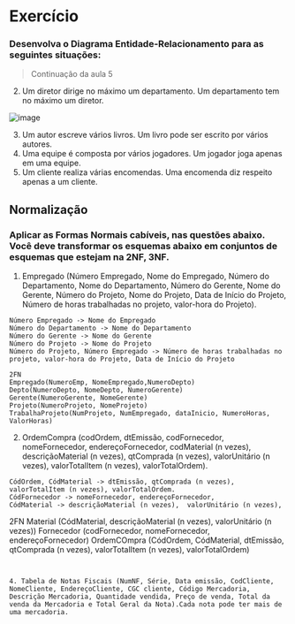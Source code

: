 

# Exercício
### Desenvolva o Diagrama Entidade-Relacionamento para as seguintes situações:

> Continuação da aula 5

2. Um diretor dirige no máximo um departamento. Um
departamento tem no máximo um diretor.

![image](https://user-images.githubusercontent.com/93677384/149006779-369f32cb-5513-4ece-8411-9bc24837281f.png)


3. Um autor escreve vários livros. Um livro pode ser
escrito por vários autores.
4. Uma equipe é composta por vários jogadores. Um
jogador joga apenas em uma equipe.
5. Um cliente realiza várias encomendas. Uma
encomenda diz respeito apenas a um cliente.

## Normalização

### Aplicar as Formas Normais cabíveis, nas questões abaixo. Você deve transformar os esquemas abaixo em conjuntos de esquemas que estejam na 2NF, 3NF.

1. Empregado (Número Empregado, Nome do Empregado, Número do Departamento, Nome do Departamento, Número do Gerente, Nome do Gerente, Número do Projeto, Nome do Projeto, Data de Início do Projeto, Número de horas trabalhadas no projeto, valor-hora do Projeto).

```
Número Empregado -> Nome do Empregado
Número do Departamento -> Nome do Departamento
Número do Gerente -> Nome do Gerente
Número do Projeto -> Nome do Projeto
Número do Projeto, Número Empregado -> Número de horas trabalhadas no projeto, valor-hora do Projeto, Data de Início do Projeto
```
```
2FN
Empregado(NumeroEmp, NomeEmpregado,NumeroDepto)
Depto(NumeroDepto, NomeDepto, NumeroGerente)
Gerente(NumeroGerente, NomeGerente)
Projeto(NumeroProjeto, NomeProjeto)
TrabalhaProjeto(NumProjeto, NumEmpregado, dataInicio, NumeroHoras, ValorHoras)
```
2. OrdemCompra (codOrdem, dtEmissão, codFornecedor, nomeFornecedor, endereçoFornecedor, codMaterial (n vezes), descriçãoMaterial (n vezes), qtComprada (n vezes), valorUnitário (n vezes), valorTotalItem (n vezes), valorTotalOrdem).

```
CódOrdem, CódMaterial -> dtEmissão, qtComprada (n vezes), valorTotalItem (n vezes), valorTotalOrdem. 
CódFornecedor -> nomeFornecedor, endereçoFornecedor, 
CódMaterial -> descriçãoMaterial (n vezes),  valorUnitário (n vezes), 
```
2FN
Material (CódMaterial, descriçãoMaterial (n vezes),  valorUnitário (n vezes))
Fornecedor (codFornecedor, nomeFornecedor, endereçoFornecedor)
OrdemCOmpra (CódOrdem, CódMaterial, dtEmissão, qtComprada (n vezes), valorTotalItem (n vezes), valorTotalOrdem)
```


4. Tabela de Notas Fiscais (NumNF, Série, Data emissão, CodCliente, NomeCliente, EndereçoCliente, CGC cliente, Código Mercadoria, Descrição Mercadoria, Quantidade vendida, Preço de venda, Total da venda da Mercadoria e Total Geral da Nota).Cada nota pode ter mais de uma mercadoria. 
